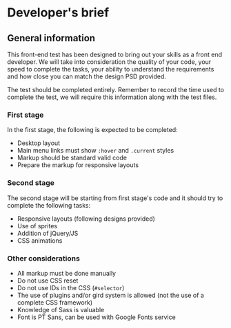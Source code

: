 # Developer's brief
## General information
This front-end test has been designed to bring out your skills as a front end developer. We will take into consideration the quality of your code, your speed to complete the tasks, your ability to understand the requirements and how close you can match the design PSD provided.

The test should be completed entirely. Remember to record the time used to complete the test, we will require this information along with the test files.

### First stage
In the first stage, the following is expected to be completed:
- Desktop layout
- Main menu links must show `:hover` and `.current` styles
- Markup should be standard valid code
- Prepare the markup for responsive layouts

### Second stage
The second stage will be starting from first stage's code and it should try to complete the following tasks:
- Responsive layouts (following designs provided)
- Use of sprites
- Addition of jQuery/JS
- CSS animations

### Other considerations
- All markup must be done manually
- Do not use CSS reset
- Do not use IDs in the CSS (`#selector`)
- The use of plugins and/or gird system is allowed (not the use of a complete CSS framework)
- Knowledge of Sass is valuable
- Font is PT Sans, can be used with Google Fonts service